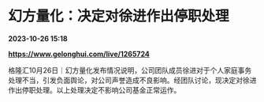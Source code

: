 # 幻方量化：决定对徐进作出停职处理

**2023-10-26 15:18**

**https://www.gelonghui.com/live/1265724**

格隆汇10月26日｜幻方量化发布情况说明，公司团队成员徐进对于个人家庭事务处理不当，引发负面舆论，对公司声誉造成不良影响。经团队讨论，现决定对徐进作出停职处理。以上处理决定不影响公司基金正常运作。